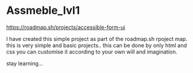 # Assmeble_lvl1
https://roadmap.sh/projects/accessible-form-ui

I have created this simple project as part of the roadmap.sh rpoject map.
this is very simple and basic projects..
this can be done by only html and css
you can customise it according to your own will and imagination.

stay learning...
